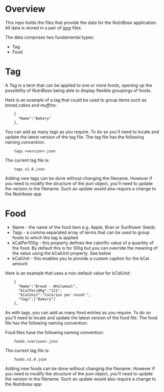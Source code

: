 # Overview
This repo holds the files that provide the data for the _NutriBase_ application.
All data is stored in a pair of [json](https://www.w3schools.com/js/js_json_syntax.asp) files. 

The data comprises two fundamental types:
* Tag
* Food
# Tag
A _Tag_ is a term that can be applied to one or more foods, opening  up the possibility of _NutriBase_ being able to display flexible groupings of foods.

Here is an example of a tag that could be used to group items such as _bread_,_cakes_ and _muffins_:
```
    {
      "Name":"Bakery"
    },
```

You can add as many tags as you require. To do so you'll need to locate and update the latest version of the tag file. The tag file has the following naming convention:
```
    tags.<version>.json
```

The current tag file is:
```
    tags.v1.0.json
```

Adding new tags can be done without changing the filename. However if you need to modify the structure of the json object, you'll need to  update the version in the filename. Such an update would also require a change to the _Nutribase_ app

# Food
* Name - the name of the food item e.g. Apple, Bran or Sunflower Seeds
* Tags - a comma separated array of terms that can be used to group foods to which the tag is applied 
* kCalPer100g - this property defines the calorific value of a quantity of the food. By default this is for 100g but you can override the meaning of the value using the kCalUnit property. See below
* kCalUnit - this enables you to provide a custom caption for the kCal amount

Here is an example that uses a non-default value for _kCalUnit_:
```
    {
      "Name":"Bread - Wholemeal",
      "kCalPer100g":"121",
      "kCalUnit":"Calories per round:",
      "Tags":["Bakery"]
    },
```

As with tags, you can add as many food entries as you require. To do so you'll need to locate and update the latest version of the food file. The food file has the following naming convention:

Food files have the following naming convention:
```
    foods.<version>.json
```
The current tag file is:
```
    foods.v1.0.json
```

Adding new foods can be done without changing the filename. However if you need to modify the structure of the json object, you'll need to  update the version in the filename. Such an update would also require a change to the _Nutribase_ app

